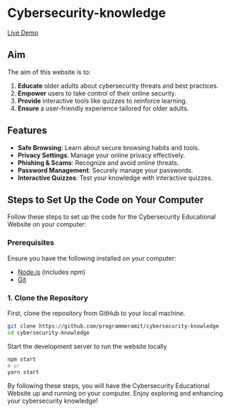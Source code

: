 
# Cybersecurity-knowledge

[Live Demo](http://cyber-knowledge.surge.sh/)

## Aim

The aim of this website is to:
1. **Educate** older adults about cybersecurity threats and best practices.
2. **Empower** users to take control of their online security.
3. **Provide** interactive tools like quizzes to reinforce learning.
4. **Ensure** a user-friendly experience tailored for older adults.

## Features

- **Safe Browsing**: Learn about secure browsing habits and tools.
- **Privacy Settings**: Manage your online privacy effectively.
- **Phishing & Scams**: Recognize and avoid online threats.
- **Password Management**: Securely manage your passwords.
- **Interactive Quizzes**: Test your knowledge with interactive quizzes.

## Steps to Set Up the Code on Your Computer

Follow these steps to set up the code for the Cybersecurity Educational Website on your computer:

### Prerequisites

Ensure you have the following installed on your computer:
- [Node.js](https://nodejs.org/) (includes npm)
- [Git](https://git-scm.com/)

### 1. Clone the Repository

First, clone the repository from GitHub to your local machine.

```sh
git clone https://github.com/programmeramit/cybersecurity-knowledge
cd cybersecurity-knowledge

```
Start the development server to run the website locally

```sh
npm start
# or
yarn start
```
By following these steps, you will have the Cybersecurity Educational Website up and running on your computer. Enjoy exploring and enhancing your cybersecurity knowledge!
